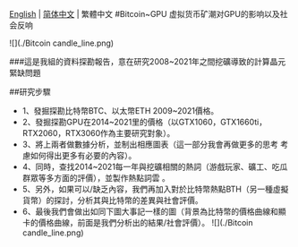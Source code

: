 [English](./README.md) |  [简体中文](./README.zh-CN.md) | 繁體中文
#Bitcoin~GPU 虚拟货币矿潮对GPU的影响以及社会反响

![](./Bitcoin candle_line.png)

###這是我組的資料探勘報告，意在研究2008~2021年之間挖礦導致的計算晶元緊缺問題

##研究步驟

- 1、發掘探勘比特幣BTC、以太幣ETH 2009~2021價格。
- 2、發掘探勘GPU在2014~2021里的價格（以GTX1060，GTX1660ti，RTX2060，RTX3060作為主要研究對象）。
- 3、將上兩者做數據分析，並制出相應圖表（這一部分我會再做更多的思考 考慮如何得出更多有必要的內容）。
- 4、同時，查找2014~2021每一年與挖礦相關的熱詞（游戲玩家、礦工、吃瓜群眾等多方面的評價），並製作熱點詞雲 。
- 5、另外，如果可以/缺乏內容，我們再加入對於比特幣熱點BTH（另一種虛擬貨幣）的探討，分析其與比特幣的差異與社會評價。
- 6、最後我們會做出如同下圖大事記一樣的圖（背景為比特幣的價格曲線和顯卡的價格曲線，前面是我們分析出的結果/社會評價）。
![](./Bitcoin candle_line.png)